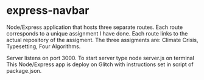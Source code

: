 # express-navbar

Node/Express application that hosts three separate routes. Each route corresponds to a unique assignment I have done.
Each route links to the actual repository of the assigment.
The three assigments are:
    Climate Crisis,
    Typesetting,
    Four Algorithms.
    
Server listens on port 3000.
To start server type node server.js on terminal
This Node/Express app is deploy on Glitch with instructions set in script of package.json.
